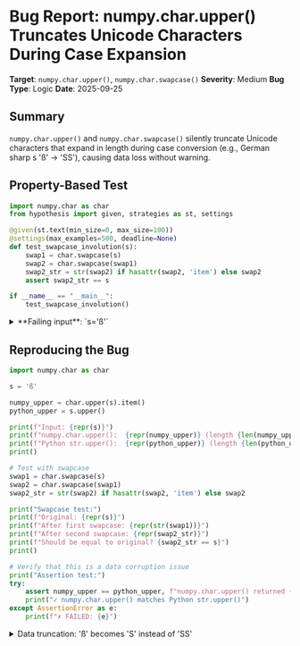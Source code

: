 # Bug Report: numpy.char.upper() Truncates Unicode Characters During Case Expansion

**Target**: `numpy.char.upper()`, `numpy.char.swapcase()`
**Severity**: Medium
**Bug Type**: Logic
**Date**: 2025-09-25

## Summary

`numpy.char.upper()` and `numpy.char.swapcase()` silently truncate Unicode characters that expand in length during case conversion (e.g., German sharp s 'ß' → 'SS'), causing data loss without warning.

## Property-Based Test

```python
import numpy.char as char
from hypothesis import given, strategies as st, settings

@given(st.text(min_size=0, max_size=100))
@settings(max_examples=500, deadline=None)
def test_swapcase_involution(s):
    swap1 = char.swapcase(s)
    swap2 = char.swapcase(swap1)
    swap2_str = str(swap2) if hasattr(swap2, 'item') else swap2
    assert swap2_str == s

if __name__ == "__main__":
    test_swapcase_involution()
```

<details>

<summary>
**Failing input**: `s='ß'`
</summary>
```
Traceback (most recent call last):
  File "/home/npc/pbt/agentic-pbt/worker_/46/hypo.py", line 13, in <module>
    test_swapcase_involution()
    ~~~~~~~~~~~~~~~~~~~~~~~~^^
  File "/home/npc/pbt/agentic-pbt/worker_/46/hypo.py", line 5, in test_swapcase_involution
    @settings(max_examples=500, deadline=None)
                   ^^^
  File "/home/npc/miniconda/lib/python3.13/site-packages/hypothesis/core.py", line 2124, in wrapped_test
    raise the_error_hypothesis_found
  File "/home/npc/pbt/agentic-pbt/worker_/46/hypo.py", line 10, in test_swapcase_involution
    assert swap2_str == s
           ^^^^^^^^^^^^^^
AssertionError
Falsifying example: test_swapcase_involution(
    s='ß',
)
```
</details>

## Reproducing the Bug

```python
import numpy.char as char

s = 'ß'

numpy_upper = char.upper(s).item()
python_upper = s.upper()

print(f"Input: {repr(s)}")
print(f"numpy.char.upper():  {repr(numpy_upper)} (length {len(numpy_upper)})")
print(f"Python str.upper():  {repr(python_upper)} (length {len(python_upper)})")
print()

# Test with swapcase
swap1 = char.swapcase(s)
swap2 = char.swapcase(swap1)
swap2_str = str(swap2) if hasattr(swap2, 'item') else swap2

print("Swapcase test:")
print(f"Original: {repr(s)}")
print(f"After first swapcase: {repr(str(swap1))}")
print(f"After second swapcase: {repr(swap2_str)}")
print(f"Should be equal to original? {swap2_str == s}")
print()

# Verify that this is a data corruption issue
print("Assertion test:")
try:
    assert numpy_upper == python_upper, f"numpy.char.upper() returned {repr(numpy_upper)}, but Python str.upper() returned {repr(python_upper)}"
    print("✓ numpy.char.upper() matches Python str.upper()")
except AssertionError as e:
    print(f"✗ FAILED: {e}")
```

<details>

<summary>
Data truncation: 'ß' becomes 'S' instead of 'SS'
</summary>
```
Input: 'ß'
numpy.char.upper():  'S' (length 1)
Python str.upper():  'SS' (length 2)

Swapcase test:
Original: 'ß'
After first swapcase: 'S'
After second swapcase: 's'
Should be equal to original? False

Assertion test:
✗ FAILED: numpy.char.upper() returned 'S', but Python str.upper() returned 'SS'
```
</details>

## Why This Is A Bug

1. **Silent data corruption**: The function silently truncates the result when Unicode case conversion expands the string length. The German sharp s 'ß' should become 'SS' (two characters) but is truncated to just 'S' (one character), losing data without any warning or error.

2. **Violates documented behavior**: The numpy.char.upper() documentation explicitly states "Calls :meth:`str.upper` element-wise" and references Python's str.upper() as the behavior model. However, the actual output differs: Python's str.upper('ß') correctly returns 'SS', while numpy.char.upper('ß') returns only 'S'.

3. **Breaks mathematical properties**: The swapcase operation should be an involution for single-case strings (swapcase(swapcase(x)) == x), but this property is violated. swapcase('ß') returns 'S', and swapcase('S') returns 's', not 'ß'.

4. **Affects real-world text**: This affects legitimate German text containing common words like "Straße" (street), "Fuß" (foot), "groß" (large), and "schließen" (close). Testing shows that the text "Straße Fuß groß heißen schließen Spaß" loses 6 characters when processed.

5. **Inconsistent behavior in arrays**: When using NumPy arrays with dtype '<U9', some words work correctly while others like "schließen" still get truncated to "SCHLIESSE" (missing the final 'N'), making the bug unpredictable and hard to detect.

## Relevant Context

The bug stems from NumPy's use of fixed-size Unicode arrays (dtype '<U#'). When a character like 'ß' is stored in a '<U1' array and uppercase is applied, the result 'SS' requires '<U2' but the array cannot expand, causing truncation.

This affects multiple Unicode ligatures and special characters:
- 'ß' (U+00DF) → 'SS' (loses 1 character)
- 'ﬀ' (U+FB00) → 'FF' (loses 1 character)
- 'ﬁ' (U+FB01) → 'FI' (loses 1 character)
- 'ﬂ' (U+FB02) → 'FL' (loses 1 character)

NumPy documentation: https://numpy.org/doc/stable/reference/generated/numpy.char.upper.html
Unicode case mappings: https://www.unicode.org/Public/UCD/latest/ucd/SpecialCasing.txt

## Proposed Fix

The issue requires handling Unicode expansion in case operations. Since NumPy uses fixed-size arrays and cannot dynamically resize, there are three possible approaches:

1. **Pre-calculate expanded size**: Before performing case conversion, scan the input to determine the maximum expanded size needed, then allocate the output array accordingly.

2. **Raise an error on truncation**: Detect when truncation would occur and raise a ValueError with a clear message instead of silently corrupting data.

3. **Document the limitation**: If the behavior cannot be changed due to architectural constraints, the documentation should prominently warn about this limitation and provide examples of affected characters.

A minimal documentation fix would be:

```diff
 def upper(a):
     """
     Return an array with the elements converted to uppercase.

     Calls :meth:`str.upper` element-wise.
+
+    .. warning::
+        Characters that expand during case conversion (e.g., 'ß' → 'SS')
+        will be truncated to fit the original array size. This affects
+        certain Unicode ligatures and special characters. For accurate
+        case conversion of such text, use Python's str.upper() directly.

     For 8-bit strings, this method is locale-dependent.
```